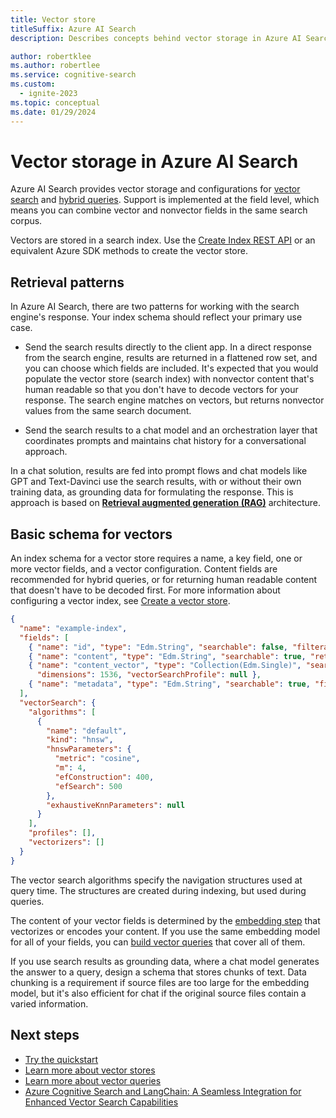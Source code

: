 ```yaml
---
title: Vector store
titleSuffix: Azure AI Search
description: Describes concepts behind vector storage in Azure AI Search.

author: robertklee
ms.author: robertlee
ms.service: cognitive-search
ms.custom:
  - ignite-2023
ms.topic: conceptual
ms.date: 01/29/2024
---
```


# Vector storage in Azure AI Search

Azure AI Search provides vector storage and configurations for [vector search](vector-search-overview.md) and [hybrid queries](hybrid-search-overview.md). Support is implemented at the field level, which means you can combine vector and nonvector fields in the same search corpus.

Vectors are stored in a search index. Use the [Create Index REST API](/rest/api/searchservice/indexes/create-or-update) or an equivalent Azure SDK methods to create the vector store.

## Retrieval patterns

In Azure AI Search, there are two patterns for working with the search engine's response. Your index schema should reflect your primary use case.

+ Send the search results directly to the client app. In a direct response from the search engine, results are returned in a flattened row set, and you can choose which fields are included. It's expected that you would populate the vector store (search index) with nonvector content that's human readable so that you don't have to decode vectors for your response. The search engine matches on vectors, but returns nonvector values from the same search document.

+ Send the search results to a chat model and an orchestration layer that coordinates prompts and maintains chat history for a conversational approach.

In a chat solution, results are fed into prompt flows and chat models like GPT and Text-Davinci use the search results, with or without their own training data, as grounding data for formulating the response. This is approach is based on [**Retrieval augmented generation (RAG)**](retrieval-augmented-generation-overview.md) architecture.

## Basic schema for vectors

An index schema for a vector store requires a name, a key field, one or more vector fields, and a vector configuration. Content fields are recommended for hybrid queries, or for returning human readable content that doesn't have to be decoded first. For more information about configuring a vector index, see [Create a vector store](vector-search-how-to-create-index.md).

```json
{
  "name": "example-index",
  "fields": [
    { "name": "id", "type": "Edm.String", "searchable": false, "filterable": true, "retrievable": true, "key": true },
    { "name": "content", "type": "Edm.String", "searchable": true, "retrievable": true, "analyzer": null },
    { "name": "content_vector", "type": "Collection(Edm.Single)", "searchable": true, "filterable": false, "retrievable": true,
      "dimensions": 1536, "vectorSearchProfile": null },
    { "name": "metadata", "type": "Edm.String", "searchable": true, "filterable": false, "retrievable": true, "sortable": false, "facetable": false }
  ],
  "vectorSearch": {
    "algorithms": [
      {
        "name": "default",
        "kind": "hnsw",
        "hnswParameters": {
          "metric": "cosine",
          "m": 4,
          "efConstruction": 400,
          "efSearch": 500
        },
        "exhaustiveKnnParameters": null
      }
    ],
    "profiles": [],
    "vectorizers": []
  }
}
```

The vector search algorithms specify the navigation structures used at query time. The structures are created during indexing, but used during queries.

The content of your vector fields is determined by the [embedding step](vector-search-how-to-generate-embeddings.md) that vectorizes or encodes your content. If you use the same embedding model for all of your fields, you can [build vector queries](vector-search-how-to-query.md) that cover all of them. 

If you use search results as grounding data, where a chat model generates the answer to a query, design a schema that stores chunks of text. Data chunking is a requirement if source files are too large for the embedding model, but it's also efficient for chat if the original source files contain a varied information. 


## Next steps

+ [Try the quickstart](search-get-started-vector.md)
+ [Learn more about vector stores](vector-search-how-to-create-index.md)
+ [Learn more about vector queries](vector-search-how-to-query.md)
+ [Azure Cognitive Search and LangChain: A Seamless Integration for Enhanced Vector Search Capabilities](https://techcommunity.microsoft.com/t5/azure-ai-services-blog/azure-cognitive-search-and-langchain-a-seamless-integration-for/ba-p/3901448)

